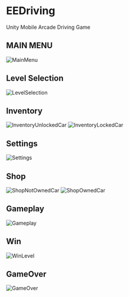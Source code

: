 # EEDriving
 Unity Mobile Arcade Driving Game
 
 ## **MAIN MENU**
![MainMenu](/Images/GameOver.png "MainMenu")
 ## **Level Selection**
![LevelSelection](/Images/LevelSelection.png "LevelSelection")
 ## **Inventory**
![InventoryUnlockedCar](/Images/Inventory(UnlockedCar).png "UnlockedCar") ![InventoryLockedCar](/Images/Inventory(LockedCar).png "LockedCar")
 ## **Settings**
![Settings](/Images/Settings.png "Settings")
 ## **Shop**
![ShopNotOwnedCar](/Images/Shop(LockedCar).png "ShopNotOwnedCar")  ![ShopOwnedCar](/Images/Shop(UnlockedCar).png "ShopOwnedCar")
 ## **Gameplay**
![Gameplay](/Images/Gameplay.png "Gameplay")
 ## **Win**
![WinLevel](/Images/WinLevel.png "WinLevel")
 ## **GameOver**
![GameOver](/Images/GameOver.png "GameOver")
